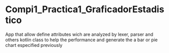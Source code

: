 # Compi1_Practica1_GraficadorEstadistico
App that allow define attributes wich are analyzed by lexer, parser and others kotlin class to help the performance and generate the a bar or pie chart especified previously
